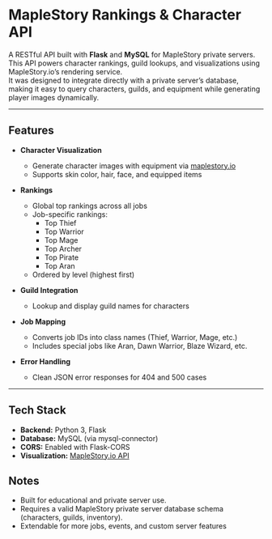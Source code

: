 # MapleStory Rankings & Character API

A RESTful API built with **Flask** and **MySQL** for MapleStory private servers.  
This API powers character rankings, guild lookups, and visualizations using MapleStory.io’s rendering service.  
It was designed to integrate directly with a private server’s database, making it easy to query characters, guilds, and equipment while generating player images dynamically.

---

## Features

- **Character Visualization**
  - Generate character images with equipment via [maplestory.io](https://maplestory.io)
  - Supports skin color, hair, face, and equipped items

- **Rankings**
  - Global top rankings across all jobs
  - Job-specific rankings:
    - Top Thief
    - Top Warrior
    - Top Mage
    - Top Archer
    - Top Pirate
    - Top Aran
  - Ordered by level (highest first)

- **Guild Integration**
  - Lookup and display guild names for characters

- **Job Mapping**
  - Converts job IDs into class names (Thief, Warrior, Mage, etc.)
  - Includes special jobs like Aran, Dawn Warrior, Blaze Wizard, etc.

- **Error Handling**
  - Clean JSON error responses for 404 and 500 cases

---

## Tech Stack

- **Backend:** Python 3, Flask  
- **Database:** MySQL (via mysql-connector)  
- **CORS:** Enabled with Flask-CORS  
- **Visualization:** [MapleStory.io API](https://maplestory.io)  

## Notes

- Built for educational and private server use.
- Requires a valid MapleStory private server database schema (characters, guilds, inventory).
- Extendable for more jobs, events, and custom server features
